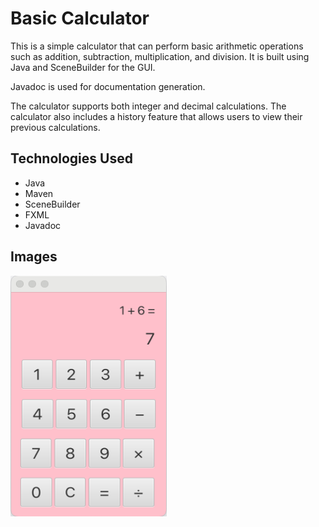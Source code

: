 # Basic Calculator

This is a simple calculator that can perform basic arithmetic operations such as addition, subtraction, multiplication, 
and division. It is built using Java and SceneBuilder for the GUI. 

Javadoc is used for documentation generation. 

The calculator supports both integer and decimal calculations.
The calculator also includes a history feature that allows users to view their previous calculations.

## Technologies Used
- Java
- Maven
- SceneBuilder
- FXML
- Javadoc

## Images

<img src="src/main/resources/images/calculator1.png" width="250" height="385">
